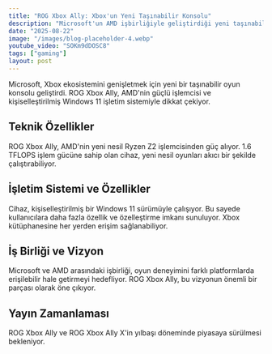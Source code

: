 ```yaml
---
title: "ROG Xbox Ally: Xbox'un Yeni Taşınabilir Konsolu"
description: "Microsoft'un AMD işbirliğiyle geliştirdiği yeni taşınabilir oyun konsolu ROG Xbox Ally tanıtıldı."
date: "2025-08-22"
image: "/images/blog-placeholder-4.webp"
youtube_video: "SOKm9dDOSC8"
tags: ["gaming"]
layout: post
---
```


Microsoft, Xbox ekosistemini genişletmek için yeni bir taşınabilir oyun konsolu geliştirdi. ROG Xbox Ally, AMD'nin güçlü işlemcisi ve kişiselleştirilmiş Windows 11 işletim sistemiyle dikkat çekiyor.

## Teknik Özellikler

ROG Xbox Ally, AMD'nin yeni nesil Ryzen Z2 işlemcisinden güç alıyor. 1.6 TFLOPS işlem gücüne sahip olan cihaz, yeni nesil oyunları akıcı bir şekilde çalıştırabiliyor.

## İşletim Sistemi ve Özellikler

Cihaz, kişiselleştirilmiş bir Windows 11 sürümüyle çalışıyor. Bu sayede kullanıcılara daha fazla özellik ve özelleştirme imkanı sunuluyor. Xbox kütüphanesine her yerden erişim sağlanabiliyor.

## İş Birliği ve Vizyon

Microsoft ve AMD arasındaki işbirliği, oyun deneyimini farklı platformlarda erişilebilir hale getirmeyi hedefliyor. ROG Xbox Ally, bu vizyonun önemli bir parçası olarak öne çıkıyor.

## Yayın Zamanlaması

ROG Xbox Ally ve ROG Xbox Ally X'in yılbaşı döneminde piyasaya sürülmesi bekleniyor.